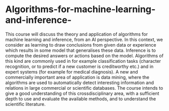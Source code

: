 # Algorithms-for-machine-learning-and-inference-
This course will discuss the theory and application of algorithms for machine learning and inference, from an AI perspective. In this context, we consider as learning to draw conclusions from given data or experience which results in some model that generalises these data. Inference is to compute the desired answers or actions based on the model. Algorithms of this kind are commonly used in for example classification tasks (character recognition, or to predict if a new customer is creditworthy etc.) and in expert systems (for example for medical diagnosis). A new and commercially important area of application is data mining, where the algorithms are used to automatically detect interesting information and relations in large commercial or scientific databases. The course intends to give a good understanding of this crossdisciplinary area, with a sufficient depth to use and evaluate the available methods, and to understand the scientific literature.
